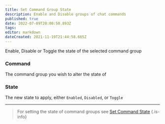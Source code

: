 ```yaml
---
title: Set Command Group State
description: Enable and Disable groups of chat commands
published: true
date: 2022-07-09T20:00:50.893Z
tags: 
editor: markdown
dateCreated: 2021-11-19T21:44:58.665Z
---
```


Enable, Disable or Toggle the state of the selected command group

### Command

The command group you wish to alter the state of

### State

The new state to apply, either `Enabled`, `Disabled`, or `Toggle`

***

> For setting the state of command groups see [Set Command State](/Sub-Actions/command-state)
{.is-info}